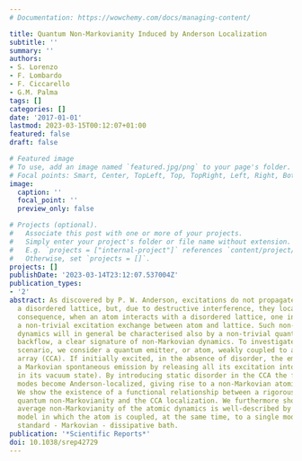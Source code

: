 ```yaml
---
# Documentation: https://wowchemy.com/docs/managing-content/

title: Quantum Non-Markovianity Induced by Anderson Localization
subtitle: ''
summary: ''
authors:
- S. Lorenzo
- F. Lombardo
- F. Ciccarello
- G.M. Palma
tags: []
categories: []
date: '2017-01-01'
lastmod: 2023-03-15T00:12:07+01:00
featured: false
draft: false

# Featured image
# To use, add an image named `featured.jpg/png` to your page's folder.
# Focal points: Smart, Center, TopLeft, Top, TopRight, Left, Right, BottomLeft, Bottom, BottomRight.
image:
  caption: ''
  focal_point: ''
  preview_only: false

# Projects (optional).
#   Associate this post with one or more of your projects.
#   Simply enter your project's folder or file name without extension.
#   E.g. `projects = ["internal-project"]` references `content/project/deep-learning/index.md`.
#   Otherwise, set `projects = []`.
projects: []
publishDate: '2023-03-14T23:12:07.537004Z'
publication_types:
- '2'
abstract: As discovered by P. W. Anderson, excitations do not propagate freely in
  a disordered lattice, but, due to destructive interference, they localise. As a
  consequence, when an atom interacts with a disordered lattice, one indeed observes
  a non-trivial excitation exchange between atom and lattice. Such non-trivial atomic
  dynamics will in general be characterised also by a non-trivial quantum information
  backflow, a clear signature of non-Markovian dynamics. To investigate the above
  scenario, we consider a quantum emitter, or atom, weakly coupled to a uniform coupled-cavity
  array (CCA). If initially excited, in the absence of disorder, the emitter undergoes
  a Markovian spontaneous emission by releasing all its excitation into the CCA (initially
  in its vacuum state). By introducing static disorder in the CCA the field normal
  modes become Anderson-localized, giving rise to a non-Markovian atomic dynamics.
  We show the existence of a functional relationship between a rigorous measure of
  quantum non-Markovianity and the CCA localization. We furthermore show that the
  average non-Markovianity of the atomic dynamics is well-described by a phenomenological
  model in which the atom is coupled, at the same time, to a single mode and to a
  standard - Markovian - dissipative bath.
publication: '*Scientific Reports*'
doi: 10.1038/srep42729
---
```

